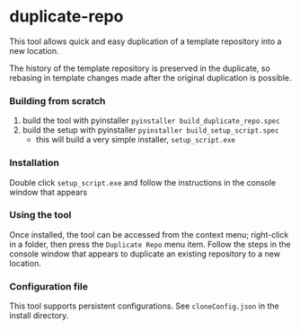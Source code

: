 # duplicate-repo

This tool allows quick and easy duplication of a template repository into a new location.

The history of the template repository is preserved in the duplicate, so rebasing in template changes made after the original duplication is possible. 

### Building from scratch

1. build the tool with pyinstaller `pyinstaller build_duplicate_repo.spec`
1. build the setup with pyinstaller `pyinstaller build_setup_script.spec`
    - this will build a very simple installer, `setup_script.exe`

### Installation

Double click `setup_script.exe` and follow the instructions in the console window that appears

### Using the tool
 
 Once installed, the tool can be accessed from the context menu; right-click in a folder, then press the `Duplicate Repo` menu item. Follow the steps in the console window that appears to duplicate an existing repository to a new location.
 
 ### Configuration file
 
 This tool supports persistent configurations. See `cloneConfig.json` in the install directory.